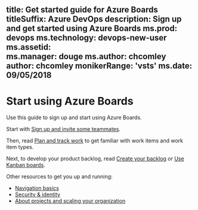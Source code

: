 
title: Get started guide for Azure Boards 
titleSuffix: Azure DevOps 
description: Sign up and get started using Azure Boards 
ms.prod: devops
ms.technology: devops-new-user
ms.assetid:  
ms.manager: douge
ms.author: chcomley
author: chcomley
monikerRange: 'vsts'
ms.date: 09/05/2018
---


# Start using Azure Boards  

Use this guide to sign up and start using Azure Boards. 

Start with [Sign up and invite some teammates](sign-up-invite-teammates.md).

Then, read [Plan and track work](plan-track-work.md) to get familiar with work items and work item types.

Next, to develop your product backlog, read [Create your backlog](../backlogs/create-your-backlog.md?toc=/vsts/boards/get-started/toc.json&bc=/vsts/boards/get-started/breadcrumb/toc.json ) or [Use Kanban boards](../boards/kanban-quickstart.md?toc=/vsts/boards/get-started/toc.json&bc=/vsts/boards/get-started/breadcrumb/toc.json).

Other resources to get you up and running: 

- [Navigation basics](../../project/navigation/index.md)  
- [Security & identity](../../organizations/security/index.md)
- [About projects and scaling your organization](../../organizations/projects/about-projects.md)  




